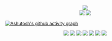 

<div align="center">
  <a href="https://github.com/Paivaas">
    <img src="https://github-readme-streak-stats.herokuapp.com?user=Paivaas&theme=ambient_gradient&hide_border=true&exclude_days=Sun" />
  </a>
 
</div>

<div align="center">
    <img src="http://github-profile-summary-cards.vercel.app/api/cards/most-commit-language?username=Paivaas&theme=onmi" />
   <a href="https://github.com/Paivaas">
    <img src="http://github-profile-summary-cards.vercel.app/api/cards/stats?username=Paivaas&theme=ambient_gradient" />
  </a>
</div>


[![Ashutosh's github activity graph](https://github-readme-activity-graph.vercel.app/graph?username=Paivaas&bg_color=00000&color=ffcbdb&line=ff69b4&point=ffcbdb&area=true&hide_border=true)](https://github.com/ashutosh00710/github-readme-activity-graph)


<div align="center">
  <img src="https://img.shields.io/badge/HTML-ff69b4?style=for-the-badge&logo=html5&logoColor=white">
  <img src="https://img.shields.io/badge/CSS-ff69b4?&style=for-the-badge&logo=css3&logoColor=white">
  <img src="https://img.shields.io/badge/JavaScript-ff69b4?style=for-the-badge&logo=javascript&logoColor=white">
  <img src="https://img.shields.io/badge/Java-ff69b43?style=for-the-badge&logo=java&logoColor=white">
  <img src="https://img.shields.io/badge/MySQL-ff69b4?style=for-the-badge&logo=mysql&logoColor=white">
  <img src="https://img.shields.io/badge/Amazon_AWS-ff69b4?style=for-the-badge&logo=amazon-aws&logoColor=white">
  <img src="https://img.shields.io/badge/Microsoft_Azure-ff69b4?style=for-the-badge&logo=microsoft-azure&logoColor=white">
</div>



